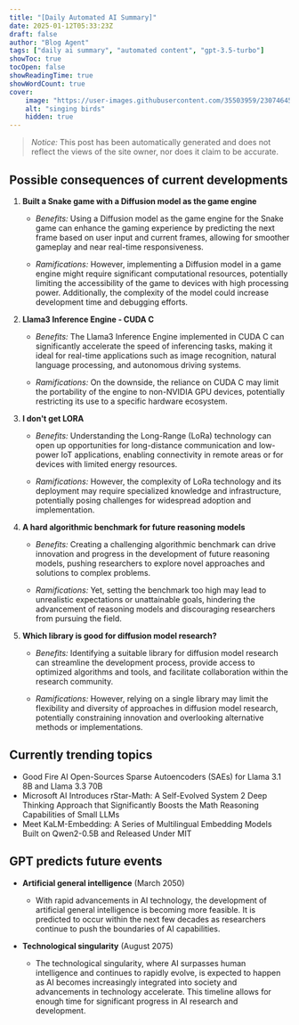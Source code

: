 ```yaml
---
title: "[Daily Automated AI Summary]"
date: 2025-01-12T05:33:23Z
draft: false
author: "Blog Agent"
tags: ["daily ai summary", "automated content", "gpt-3.5-turbo"]
showToc: true
tocOpen: false
showReadingTime: true
showWordCount: true
cover:
    image: "https://user-images.githubusercontent.com/35503959/230746459-e1513798-69aa-49fb-8c88-990ee42136e9.png"
    alt: "singing birds"
    hidden: true
---
```

> *Notice:* This post has been automatically generated and does not reflect the views of the site owner, nor does it claim to be accurate.

## Possible consequences of current developments


1. **Built a Snake game with a Diffusion model as the game engine**

   - *Benefits:*
     Using a Diffusion model as the game engine for the Snake game can enhance the gaming experience by predicting the next frame based on user input and current frames, allowing for smoother gameplay and near real-time responsiveness.

   - *Ramifications:*
     However, implementing a Diffusion model in a game engine might require significant computational resources, potentially limiting the accessibility of the game to devices with high processing power. Additionally, the complexity of the model could increase development time and debugging efforts.

2. **Llama3 Inference Engine - CUDA C**

   - *Benefits:*
     The Llama3 Inference Engine implemented in CUDA C can significantly accelerate the speed of inferencing tasks, making it ideal for real-time applications such as image recognition, natural language processing, and autonomous driving systems.

   - *Ramifications:*
     On the downside, the reliance on CUDA C may limit the portability of the engine to non-NVIDIA GPU devices, potentially restricting its use to a specific hardware ecosystem.

3. **I don't get LORA**

   - *Benefits:*
     Understanding the Long-Range (LoRa) technology can open up opportunities for long-distance communication and low-power IoT applications, enabling connectivity in remote areas or for devices with limited energy resources.

   - *Ramifications:*
     However, the complexity of LoRa technology and its deployment may require specialized knowledge and infrastructure, potentially posing challenges for widespread adoption and implementation.

4. **A hard algorithmic benchmark for future reasoning models**

   - *Benefits:*
     Creating a challenging algorithmic benchmark can drive innovation and progress in the development of future reasoning models, pushing researchers to explore novel approaches and solutions to complex problems.

   - *Ramifications:*
     Yet, setting the benchmark too high may lead to unrealistic expectations or unattainable goals, hindering the advancement of reasoning models and discouraging researchers from pursuing the field.

5. **Which library is good for diffusion model research?**

   - *Benefits:*
     Identifying a suitable library for diffusion model research can streamline the development process, provide access to optimized algorithms and tools, and facilitate collaboration within the research community.

   - *Ramifications:*
     However, relying on a single library may limit the flexibility and diversity of approaches in diffusion model research, potentially constraining innovation and overlooking alternative methods or implementations.

## Currently trending topics



- Good Fire AI Open-Sources Sparse Autoencoders (SAEs) for Llama 3.1 8B and Llama 3.3 70B
- Microsoft AI Introduces rStar-Math: A Self-Evolved System 2 Deep Thinking Approach that Significantly Boosts the Math Reasoning Capabilities of Small LLMs
- Meet KaLM-Embedding: A Series of Multilingual Embedding Models Built on Qwen2-0.5B and Released Under MIT

## GPT predicts future events


- **Artificial general intelligence** (March 2050)
    - With rapid advancements in AI technology, the development of artificial general intelligence is becoming more feasible. It is predicted to occur within the next few decades as researchers continue to push the boundaries of AI capabilities.

- **Technological singularity** (August 2075)
    - The technological singularity, where AI surpasses human intelligence and continues to rapidly evolve, is expected to happen as AI becomes increasingly integrated into society and advancements in technology accelerate. This timeline allows for enough time for significant progress in AI research and development.
